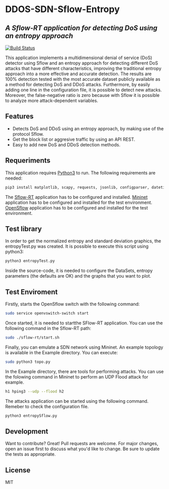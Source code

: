 # DDOS-SDN-Sflow-Entropy
## _A Sflow-RT application for detecting DoS using an entropy approach_

[![Build Status](https://travis-ci.org/joemccann/dillinger.svg?branch=master)](https://github.com/igallar98/DDOS-SDN-Sflow-Entropy)

This application implements a multidimensional denial of service (DoS) detector using Sflow and an entropy approach for detecting different DoS attacks that have different characteristics, improving the traditional entropy approach into a more effective and accurate detection. The results are 100\% detection tested with the most accurate dataset publicly available as a method for detecting DoS and DDoS attacks. Furthermore, by easily adding one line in the configuration file, it is possible to detect new attacks. Moreover, the false-negative ratio is zero because with Sflow it is possible to analyze more attack-dependent variables.


## Features

- Detects DoS and DDoS using an entropy approach, by making use of the protocol Sflow.
- Get the block list or aggresive traffic by using an API REST.
- Easy to add new DoS and DDoS detection methods.

## Requeriments

This application requires [Python3](https://www.python.org/downloads/) to run. The following requirements are needed:
```sh
pip3 install matplotlib, scapy, requests, jsonlib, configparser, datetime
```

The [Sflow-RT](https://sflow-rt.com/) application has to be configured and installed. 
[Mininet](http://mininet.org/) application has to be configured and installed for the test environment. 
[OpenSflow](https://github.com/mininet/openflow/blob/master/INSTALL) application has to be configured and installed for the test environment. 
## Test library

In order to get the normalized entropy and standard deviation graphics, the entropyTest.py was created. It is possible to execute this script using python3: 
```sh
python3 entropyTest.py
```
Inside the source-code, it is needed to configure the DataSets, entropy parameters (the defaults are OK) and the graphs that you want to plot.

## Test Enviroment
Firstly, starts the OpenSflow switch with the following command:
```sh
sudo service openvswitch-switch start
```
Once started, it is needed to startthe SFlow-RT application. You can use the following command in the Sflow-RT path:
```sh
sudo ./sflow-rt/start.sh
```
Finally, you can emulate a SDN network using Mininet. An example topology is available in the Example directory. You can execute:
```sh
sudo python3 topo.py
```
In the Example directory, there are tools for performing attacks. You can use the folowing command in Mininet to perform an UDP Flood attack for example.
```sh
h1 hping3 --udp --flood h2 
``` 

The attacks application can be started using the following command. Remeber to check the configuration file.
```sh
python3 entropySflow.py 
``` 
## Development

Want to contribute? Great! 
Pull requests are welcome. For major changes, open an issue first to discuss what you'd like to change.
Be sure to update the tests as appropriate.


## License

MIT
